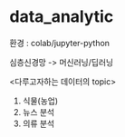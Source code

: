 # data_analytic
환경 : colab/jupyter-python

심층신경망 -> 머신러닝/딥러닝

<다루고자하는 데이터의 topic>
  1. 식물(농업)
  2. 뉴스 분석
  3. 의류 분석 
